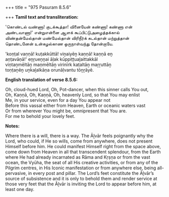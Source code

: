 +++
title = "975 Pasuram 8.5.6"

+++
**Tamil text and transliteration:**

'கொண்டல் வண்ணா! குடக்கூத்தா! வினையேன் கண்ணா! கண்ணா என்  
அண்டவாணா!' என்றுஎன்னை ஆளக் கூப்பிட்டுஅழைத்தக்கால்  
விண்தன்மேல்தான் மண்மேல்தான் விரிநீர்க் கடல்தான் மற்றுத்தான்  
தொண்டனேன் உன்கழல்காண ஒருநாள்வந்து தோன்றாயே.

'koṇṭal vaṇṇā! kuṭakkūttā! viṉaiyēṉ kaṇṇā! kaṇṇā eṉ  
aṇṭavāṇā!' eṉṟueṉṉai āḷak kūppiṭṭuaḻaittakkāl  
viṇtaṉmēltāṉ maṇmēltāṉ virinīrk kaṭaltāṉ maṟṟuttāṉ  
toṇṭaṉēṉ uṉkaḻalkāṇa orunāḷvantu tōṉṟāyē.

**English translation of verse 8.5.6:**

Oh, cloud-hued Lord, Oh, Pot-dancer, when this sinner calls You out,  
Oh, Kaṇṇā, Oh, Kaṇṇā, Oh, heavenly Lord, so that You may enlist  
Me, in your service, even for a day You appear not  
Before this vassal either from Heaven, Earth or oceanic waters vast  
Or from wherever You might be, omnipresent that You are.  
For me to behold your lovely feet.

**Notes:**

Where there is a will, there is a way. The Āḻvār feels poignantly why the Lord, who could, if He so wills, come from anywhere, does not present Himself before him. He could manifest Himself right from the space above, come down from Heaven in all that transcendent splendour, from the Earth where He had already incarnated as Rāma and Kṛṣṇa or from the vast ocean, the Vyūha, the seat of all His creative activities, or from any of the Pilgrim centres, in His Iconic manifestation or from anywhere else, being all-pervasive, in every post and pillar. The Lord’s feet constitute the Āḻvār’s source of subsistence and it is only to behold them and render service at those very feet that the Āḻvār is inviting the Lord to appear before him, at least one day.


